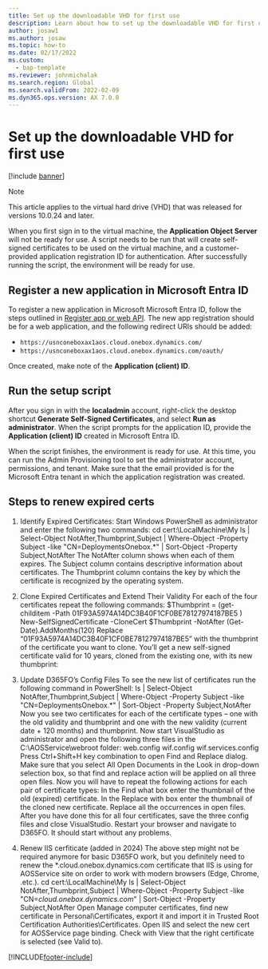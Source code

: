 ```yaml
---
title: Set up the downloadable VHD for first use
description: Learn about how to set up the downloadable VHD for first use of the Application Object Server and register a new application in Microsoft Entra ID.
author: josaw1
ms.author: josaw
ms.topic: how-to
ms.date: 02/17/2022
ms.custom: 
  - bap-template
ms.reviewer: johnmichalak
ms.search.region: Global
ms.search.validFrom: 2022-02-09
ms.dyn365.ops.version: AX 7.0.0
---
```


# Set up the downloadable VHD for first use

[!include [banner](../includes/banner.md)]

> [!NOTE]
> This article applies to the virtual hard drive (VHD) that was released for versions 10.0.24 and later.

When you first sign in to the virtual machine, the **Application Object Server** will not be ready for use. A script needs to be run that will create self-signed certificates to be used on the virtual machine, and a customer-provided application registration ID for authentication. After successfully running the script, the environment will be ready for use.

## Register a new application in Microsoft Entra ID

To register a new application in Microsoft Microsoft Entra ID, follow the steps outlined in [Register app or web API](/azure/active-directory/develop/quickstart-register-app). The new app registration should be for a web application, and the following redirect URIs should be added:

- `https://usnconeboxax1aos.cloud.onebox.dynamics.com/`
- `https://usnconeboxax1aos.cloud.onebox.dynamics.com/oauth/`

Once created, make note of the **Application (client) ID**.

## Run the setup script

After you sign in with the **localadmin** account, right-click the desktop shortcut **Generate Self-Signed Certificates**, and select **Run as administrator**. When the script prompts for the application ID, provide the **Application (client) ID** created in Microsoft Entra ID.

When the script finishes, the environment is ready for use. At this time, you can run the Admin Provisioning tool to set the administrator account, permissions, and tenant. Make sure that the email provided is for the Microsoft Entra tenant in which the application registration was created.

## Steps to renew expired certs

1)	Identify Expired Certificates:
Start Windows PowerShell as administrator and enter the following two commands:
cd cert:\LocalMachine\My
ls | Select-Object NotAfter,Thumbprint,Subject | Where-Object -Property Subject -like "CN=DeploymentsOnebox.*" | Sort-Object -Property Subject,NotAfter
The NotAfter column shows when each of them expires. The Subject column contains descriptive information about certificates. The Thumbprint column contains the key by which the certificate is recognized by the operating system.
2)	Clone Expired Certificates and Extend Their Validity
For each of the four certificates repeat the following commands:
$Thumbprint = (get-childitem -Path 01F93A5974A14DC3B40F1CF0BE78127974187BE5 )
New-SelfSignedCertificate -CloneCert $Thumbprint -NotAfter (Get-Date).AddMonths(120)
Replace “01F93A5974A14DC3B40F1CF0BE78127974187BE5” with the thumbprint of the certificate you want to clone.
You’ll get a new self-signed certificate valid for 10 years, cloned from the existing one, with its new thumbprint:

3)	Update D365FO’s Config Files
To see the new list of certificates run the following command in PowerShell:
ls | Select-Object NotAfter,Thumbprint,Subject | Where-Object -Property Subject -like "CN=DeploymentsOnebox.*" | Sort-Object -Property Subject,NotAfter
Now you see two certificates for each of the certificate types – one with the old validity and thumbprint and one with the new validity (current date + 120 months) and thumbprint.
Now start VisualStudio as administrator and open the following three files in the C:\AOSService\webroot folder:
web.config
wif.config
wif.services.config
Press Ctrl+Shift+H key combination to open Find and Replace dialog. Make sure that you select All Open Documents in the Look in drop-down selection box, so that find and replace action will be applied on all three open files.
Now you will have to repeat the following actions for each pair of certificate types:
In the Find what box enter the thumbnail of the old (expired) certificate.
In the Replace with box enter the thumbnail of the cloned new certificate.
Replace all the occurrences in open files.
After you have done this for all four certificates, save the three config files and close VisualStudio.
Restart your browser and navigate to D365FO. It should start without any problems.
4)	Renew IIS cerfiticate (added in 2024)
The above step might not be required anymore for basic D365FO work, but you definitely need to renew the *.cloud.onebox.dynamics.com certificate that IIS is using for AOSService site on order to work with modern browsers (Edge, Chrome, .etc.).
cd cert:\LocalMachine\My
ls | Select-Object NotAfter,Thumbprint,Subject | Where-Object -Property Subject -like "CN=*cloud.onebox.dynamics.com*" | Sort-Object -Property Subject,NotAfter
Open Manage computer certificates, find new certificate in Personal\Certificates, export it and import it in Trusted Root Certification Authorities\Certificates.
Open IIS and select the new cert for AOSService page binding. Check with View that the right certificate is selected (see Valid to).


[!INCLUDE[footer-include](../../../includes/footer-banner.md)]
